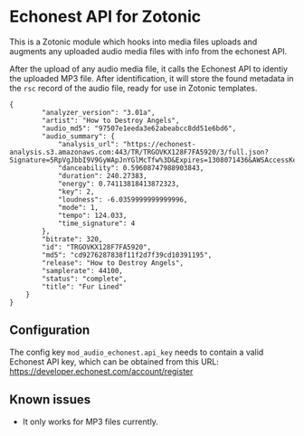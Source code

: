 Echonest API for Zotonic
========================

This is a Zotonic module which hooks into media files uploads and
augments any uploaded audio media files with info from the echonest
API.

After the upload of any audio media file, it calls the Echonest API to
identiy the uploaded MP3 file. After identification, it will store the
found metadata in the `rsc` record of the audio file, ready for use in
Zotonic templates.

    {
            "analyzer_version": "3.01a", 
            "artist": "How to Destroy Angels", 
            "audio_md5": "97507e1eeda3e62abeabcc8dd51e6bd6", 
            "audio_summary": {
                "analysis_url": "https://echonest-analysis.s3.amazonaws.com:443/TR/TRGOVKX128F7FA5920/3/full.json?Signature=5RpVgJbbI9V9GyWApJnYGlMcTfw%3D&Expires=1308071436&AWSAccessKeyId=AKIAJRDFEY23UEVW42BQ", 
                "danceability": 0.59608747988903843, 
                "duration": 240.27383, 
                "energy": 0.74113818413872323, 
                "key": 2, 
                "loudness": -6.0359999999999996, 
                "mode": 1, 
                "tempo": 124.033, 
                "time_signature": 4
            }, 
            "bitrate": 320, 
            "id": "TRGOVKX128F7FA5920", 
            "md5": "cd9276287838f11f2d7f39cd10391195", 
            "release": "How to Destroy Angels", 
            "samplerate": 44100, 
            "status": "complete", 
            "title": "Fur Lined"
        }
    }


Configuration
-------------

The config key `mod_audio_echonest.api_key` needs to contain a valid Echonest API key, which can be obtained from this URL: https://developer.echonest.com/account/register 


Known issues
------------

* It only works for MP3 files currently.

